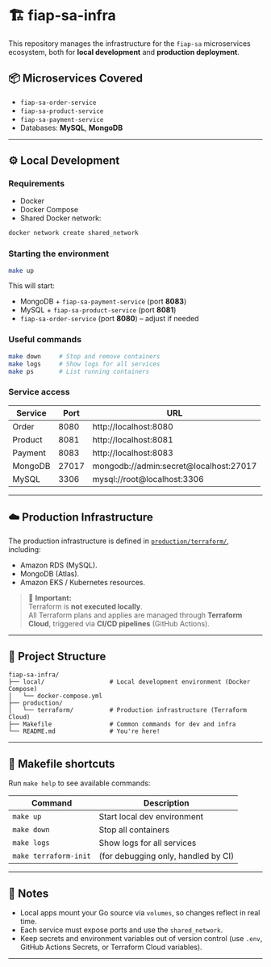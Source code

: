 # 🏗️ fiap-sa-infra

This repository manages the infrastructure for the `fiap-sa` microservices ecosystem, both for **local development** and **production deployment**.

## 📦 Microservices Covered

- `fiap-sa-order-service`
- `fiap-sa-product-service`
- `fiap-sa-payment-service`
- Databases: **MySQL**, **MongoDB**

---

## ⚙️ Local Development

### Requirements

- Docker
- Docker Compose
- Shared Docker network:

```bash
docker network create shared_network
```

### Starting the environment

```bash
make up
```

This will start:

- MongoDB + `fiap-sa-payment-service` (port **8083**)
- MySQL + `fiap-sa-product-service` (port **8081**)
- `fiap-sa-order-service` (port **8080**) – adjust if needed

### Useful commands

```bash
make down     # Stop and remove containers
make logs     # Show logs for all services
make ps       # List running containers
```

### Service access

| Service      | Port  | URL                                  |
|--------------|-------|--------------------------------------|
| Order        | 8080  | http://localhost:8080                |
| Product      | 8081  | http://localhost:8081                |
| Payment      | 8083  | http://localhost:8083                |
| MongoDB      | 27017 | mongodb://admin:secret@localhost:27017 |
| MySQL        | 3306  | mysql://root@localhost:3306          |

---

## ☁️ Production Infrastructure

The production infrastructure is defined in [`production/terraform/`](./production/terraform), including:

- Amazon RDS (MySQL).
- MongoDB (Atlas).
- Amazon EKS / Kubernetes resources.

> 🛑 **Important:**  
> Terraform is **not executed locally**.  
> All Terraform plans and applies are managed through **Terraform Cloud**, triggered via **CI/CD pipelines** (GitHub Actions).

---

## 📁 Project Structure

```
fiap-sa-infra/
├── local/                  # Local development environment (Docker Compose)
│   └── docker-compose.yml
├── production/
│   └── terraform/          # Production infrastructure (Terraform Cloud)
├── Makefile                # Common commands for dev and infra
└── README.md               # You're here!
```

---

## 🧰 Makefile shortcuts

Run `make help` to see available commands:

| Command               | Description                           |
|-----------------------|---------------------------------------|
| `make up`             | Start local dev environment           |
| `make down`           | Stop all containers                   |
| `make logs`           | Show logs for all services            |
| `make terraform-init` | (for debugging only, handled by CI)   |

---

## 📌 Notes

- Local apps mount your Go source via `volumes`, so changes reflect in real time.
- Each service must expose ports and use the `shared_network`.
- Keep secrets and environment variables out of version control (use `.env`, GitHub Actions Secrets, or Terraform Cloud variables).

---
